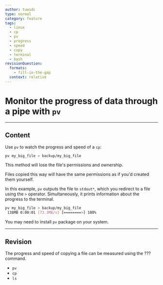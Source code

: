 ```yaml
---
author: tuwidc
type: normal
category: feature
tags:
  - linux
  - cp
  - pv
  - progress
  - speed
  - copy
  - terminal
  - bash
revisionQuestion:
  formats:
    - fill-in-the-gap
  context: relative
---
```


# Monitor the progress of data through a pipe with `pv`


---

## Content

Use `pv` to watch the progress and speed of a `cp`:

```bash
pv my_big_file > backup/my_big_file
```

This method will lose the file's permissions and ownership. 

Files copied this way will have the same permissions as if you'd created them yourself.

In this example, `pv` outputs the file to `stdout*`, which you redirect to a file using the `>` operator. Simultaneously, it prints information about the progress to the terminal.

```bash
pv my_big_file > backup/my_big_file
 138MB 0:00:01 [73.3MB/s] [========>] 100% 
```

You may need to install `pv` package on your system.


---

## Revision

The progress and speed of copying a file can be measured using the ??? command.

- `pv`
- `cp`
- `ls`
